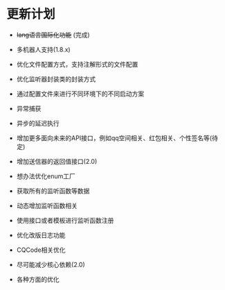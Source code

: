 # 更新计划

- ~~lang语言国际化功能~~ (完成)
- 多机器人支持(1.8.x)
- 优化文件配置方式，支持注解形式的文件配置

- 优化监听器封装类的封装方式

- 通过配置文件来进行不同环境下的不同启动方案
- 异常捕获
- 异步的延迟执行
- 增加更多面向未来的API接口，例如qq空间相关、红包相关、个性签名等(待定)
- 增加送信器的返回值接口(2.0)
- 想办法优化enum工厂
- 获取所有的监听函数等数据
- 动态增加监听函数相关
- 使用接口或者模板进行监听函数注册
- 优化改版日志功能
- CQCode相关优化
- 尽可能减少核心依赖(2.0)


- 各种方面的优化